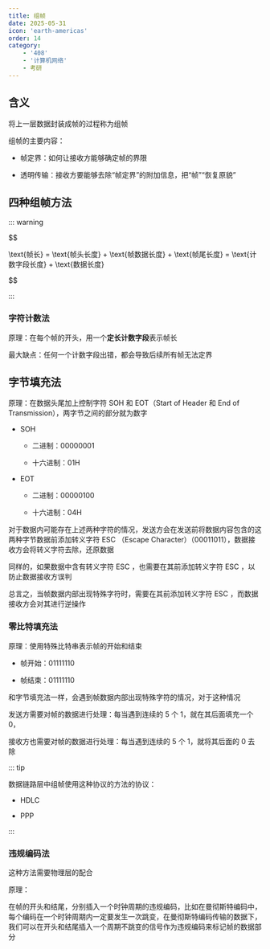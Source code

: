 ```yaml
---
title: 组帧
date: 2025-05-31
icon: 'earth-americas'
order: 14
category: 
    - '408'
    - '计算机网络'
    - 考研
---
```


## 含义

将上一层数据封装成帧的过程称为组帧

组帧的主要内容：

- 帧定界：如何让接收方能够确定帧的界限

- 透明传输：接收方要能够去除“帧定界”的附加信息，把“帧”“恢复原貌”

## 四种组帧方法

::: warning

$$

\text{帧长} = \text{帧头长度} + \text{帧数据长度} + \text{帧尾长度} = \text{计数字段长度} + \text{数据长度}

$$

:::

### 字符计数法

原理：在每个帧的开头，用一个**定长计数字段**表示帧长

最大缺点：任何一个计数字段出错，都会导致后续所有帧无法定界

## 字节填充法

原理：在数据头尾加上控制字符 SOH 和 EOT（Start of Header 和 End of Transmission），两字节之间的部分就为数字

- SOH 

    - 二进制：00000001

    - 十六进制：01H

- EOT

    - 二进制：00000100

    - 十六进制：04H

对于数据内可能存在上述两种字符的情况，发送方会在发送前将数据内容包含的这两种字节数据前添加转义字符 ESC （Escape Character）（00011011），数据接收方会将转义字符去除，还原数据

同样的，如果数据中含有转义字符 ESC ，也需要在其前添加转义字符 ESC ，以防止数据接收方误判

总言之，当帧数据内部出现特殊字符时，需要在其前添加转义字符 ESC ，而数据接收方会对其进行逆操作

### 零比特填充法

原理：使用特殊比特串表示帧的开始和结束

- 帧开始：01111110

- 帧结束：01111110

和字节填充法一样，会遇到帧数据内部出现特殊字符的情况，对于这种情况

发送方需要对帧的数据进行处理：每当遇到连续的 5 个 1，就在其后面填充一个 0，

接收方也需要对帧的数据进行处理：每当遇到连续的 5 个 1，就将其后面的 0 去除

::: tip 

数据链路层中组帧使用这种协议的方法的协议：

- HDLC

- PPP

:::

### 违规编码法

这种方法需要物理层的配合

原理：

在帧的开头和结尾，分别插入一个时钟周期的违规编码，比如在曼彻斯特编码中，每个编码在一个时钟周期内一定要发生一次跳变，在曼彻斯特编码传输的数据下，我们可以在开头和结尾插入一个周期不跳变的信号作为违规编码来标记帧的数据部分